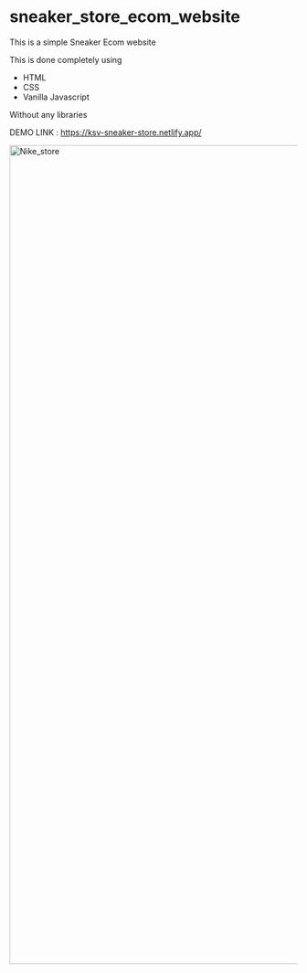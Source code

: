 # sneaker_store_ecom_website
This is a simple Sneaker Ecom website 

This is done completely using 

- HTML
- CSS
- Vanilla Javascript

Without any libraries

DEMO LINK : https://ksv-sneaker-store.netlify.app/


<img width="1434" alt="Nike_store" src="https://github.com/Saivarun99/sneaker_store_ecom_website/assets/92424434/548709e6-2bf9-4ff9-ae61-c5247f091589">

